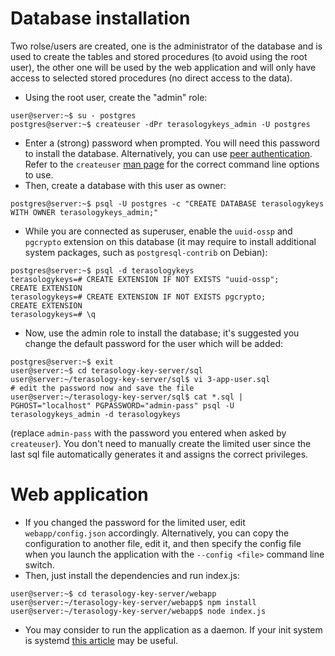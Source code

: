# Database installation
Two rolse/users are created, one is the administrator of the database and is used to create the tables and stored procedures (to avoid using the root user), the other one will be used by the web application and will only have access to selected stored procedures (no direct access to the data).
* Using the root user, create the "admin" role:
```
user@server:~$ su - postgres
postgres@server:~$ createuser -dPr terasologykeys_admin -U postgres
```
* Enter a (strong) password when prompted. You will need this password to install the database.
Alternatively, you can use [peer authentication](https://www.postgresql.org/docs/current/static/auth-methods.html#AUTH-PEER).
Refer to the `createuser` [man page](https://www.postgresql.org/docs/current/static/app-createuser.html) for the correct command line options to use.
* Then, create a database with this user as owner:
```
postgres@server:~$ psql -U postgres -c "CREATE DATABASE terasologykeys WITH OWNER terasologykeys_admin;"
```
* While you are connected as superuser, enable the `uuid-ossp` and `pgcrypto` extension on this database (it may require to install additional system packages, such as `postgresql-contrib` on Debian):
```
postgres@server:~$ psql -d terasologykeys
terasologykeys=# CREATE EXTENSION IF NOT EXISTS "uuid-ossp";
CREATE EXTENSION
terasologykeys=# CREATE EXTENSION IF NOT EXISTS pgcrypto;
CREATE EXTENSION
terasologykeys=# \q
```
* Now, use the admin role to install the database; it's suggested you change the default password for the user which will be added:
```
postgres@server:~$ exit
user@server:~$ cd terasology-key-server/sql
user@server:~/terasology-key-server/sql$ vi 3-app-user.sql
# edit the password now and save the file
user@server:~/terasology-key-server/sql$ cat *.sql | PGHOST="localhost" PGPASSWORD="admin-pass" psql -U terasologykeys_admin -d terasologykeys
```
(replace `admin-pass` with the password you entered when asked by `createuser`). You don't need to manually create the limited user since the last sql file automatically generates it and assigns the correct privileges.

# Web application
* If you changed the password for the limited user, edit `webapp/config.json` accordingly. Alternatively, you can copy the configuration to another file, edit it, and then specify the config file when you launch the application with the `--config <file>` command line switch.
* Then, just install the dependencies and run index.js:
```
user@server:~$ cd terasology-key-server/webapp
user@server:~/terasology-key-server/webapp$ npm install
user@server:~/terasology-key-server/webapp$ node index.js
```
* You may consider to run the application as a daemon. If your init system is systemd [this article](https://www.terlici.com/2015/06/20/running-node-forever.html) may be useful.
